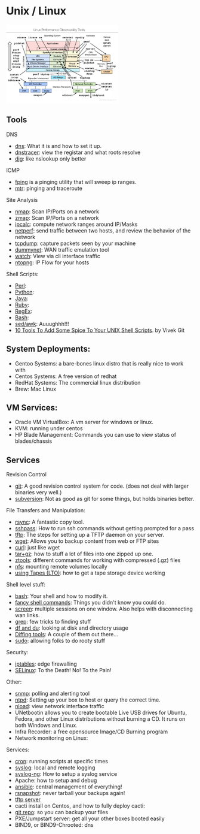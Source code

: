 # Unix / Linux




[<img src="img/linux-tools.jpeg" width="300">](img/linux-tools.jpeg)

## Tools 
DNS
- [dns](): What it is and how to set it up.
- [dnstracer](): view the registar and what roots resolve
- [dig](): like nslookup only better

ICMP
- [fping](fping.md) is a pinging utility that will sweep ip ranges.
- [mtr](http://www.bitwizard.nl/mtr/): pinging and traceroute

Site Analysis
- [nmap](): Scan IP/Ports on a network
- [zmap](): Scan IP/Ports on a network 
- [ipcalc](): compute network ranges around IP/Masks
- [netperf](): send traffic between two hosts, and review the behavior of the network
- [tcpdump](): capture packets seen by your machine
- [dummynet](): WAN traffic emulation tool
- [watch](): View via cli interface traffic
- [ntopng](): IP Flow for your hosts

Shell Scripts: 
- [Perl](../../perl/README.md): 
- [Python](../../python/README.md): 
- [Java](../../Java/README.md):
- [Ruby](../../Ruby/README.md): 
- [RegEx](../../Other/regexp.md): 
- [Bash](bash/README.md): 
- [sed/awk](sedawk.md): Auuughhh!!!
- [10 Tools To Add Some Spice To Your UNIX Shell Scripts](http://www.cyberciti.biz/tips/spice-up-your-unix-linux-shell-scripts.html).  by Vivek Git

## System Deployments:
- Gentoo Systems: a bare-bones linux distro that is really nice to work with
- Centos Systems: A free version of redhat
- RedHat Systems: The commercial linux distribution
- Brew: Mac Linux

## VM Services:
- Oracle VM VirtualBox: A vm server for windows or linux.
- KVM: running under centos
- HP Blade Management: Commands you can use to view status of blades/chassis

## Services

Revision Control
- [git](): A good revision control system for code.  (does not deal with larger binaries very well.) 
- [subversion](): Not as good as git for some things, but holds binaries better. 

File Transfers and Manipulation: 
- [rsync](rsync.md): A fantastic copy tool.
- [sshpass](sshpass.md): How to run ssh commands without getting prompted for a pass
- [tftp](tftp.md): The steps for setting up a TFTP daemon on your server.
- [wget](wget.md): Allows you to backup content from web or FTP sites
- [curl](curl.md): just like wget
- [tar+gz](targz.md): how to stuff a lot of files into one zipped up one.  
- [ztools](ztools.md): different commands for working with compressed (.gz) files
- [nfs](nfs.md): mounting remote volumes locally
- [using Tapes (LTO)](using-tapes-lto.md): how to get a tape storage device working

Shell level stuff: 
- [bash](bash/README.md): Your shell and how to modify it. 
- [fancy shell commands](http://www.commandlinefu.com/commands/browse/sort-by-votes): Things you didn't know you could do.
- [screen](screen.md): multiple sessions on one window.  Also helps with disconnecting wan links.
- [grep](grep.md): few tricks to finding stuff
- [df and du](du-and-df.md): looking at disk and directory usage
- [Diffing tools](diffing-tools.md): A couple of them out there...
- [sudo](sudo.md): allowing folks to do rooty stuff

Security: 
- [iptables](): edge firewalling
- [SELinux](): To the Death!  No! To the Pain!

Other: 
- [snmp](snmp.md): polling and alerting tool
- [ntpd](): Setting up your box to host or query the correct time.  
- [nload](): view network interface traffic
- UNetbootin allows you to create bootable Live USB drives for Ubuntu, Fedora, and other Linux distributions without burning a CD. It runs on both Windows and Linux.
- Infra Recorder: a free opensource Image/CD Burning program
- Network monitoring on Linux: 

Services: 
- [cron](): running scripts at specific times
- [syslog](): local and remote logging
- [syslog-ng](): How to setup a syslog service
- Apache: how to setup and debug
- [ansible](): central management of everything!
- [rsnapshot](): never tarball your backups again!
- [tftp server]()
- cacti install on Centos, and how to fully deploy cacti:
- [git repo](): so you can backup your files
- PXE/Jumpstart server: get all your other boxes booted easily
- BIND9, or BIND9-Chrooted: dns
